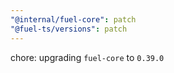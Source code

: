 ```yaml
---
"@internal/fuel-core": patch
"@fuel-ts/versions": patch
---
```


chore: upgrading `fuel-core` to `0.39.0`
